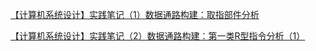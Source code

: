 [【计算机系统设计】实践笔记（1）数据通路构建：取指部件分析](https://jianght.blog.csdn.net/article/details/109654242)

[【计算机系统设计】实践笔记（2）数据通路构建：第一类R型指令分析（1）](https://jianght.blog.csdn.net/article/details/109695824)
